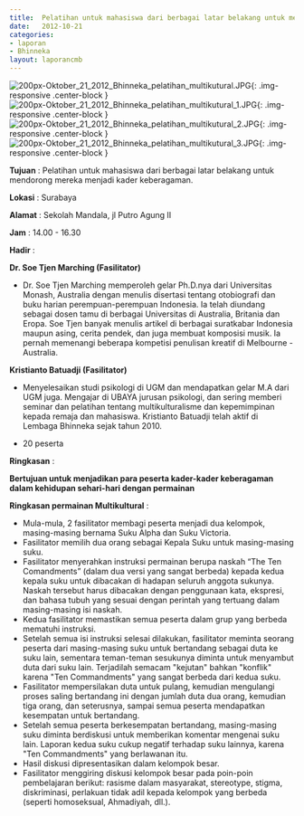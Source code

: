 ```yaml
---	
title: 	Pelatihan untuk mahasiswa dari berbagai latar belakang untuk mendorong mereka menjadi kader keberagaman.
date: 	2012-10-21
categories:	
- laporan	
- Bhinneka	
layout: laporancmb	
---	
```

	
![200px-Oktober_21_2012_Bhinneka_pelatihan_multikutural.JPG](/uploads/200px-Oktober_21_2012_Bhinneka_pelatihan_multikutural.JPG){: .img-responsive .center-block }	
![200px-Oktober_21_2012_Bhinneka_pelatihan_multikutural_1.JPG](/uploads/200px-Oktober_21_2012_Bhinneka_pelatihan_multikutural_1.JPG){: .img-responsive .center-block }
![200px-Oktober_21_2012_Bhinneka_pelatihan_multikutural_2.JPG](/uploads/200px-Oktober_21_2012_Bhinneka_pelatihan_multikutural_2.JPG){: .img-responsive .center-block }
![200px-Oktober_21_2012_Bhinneka_pelatihan_multikutural_3.JPG](/uploads/200px-Oktober_21_2012_Bhinneka_pelatihan_multikutural_3.JPG){: .img-responsive .center-block }
	
**Tujuan** :	Pelatihan untuk mahasiswa dari berbagai latar belakang untuk mendorong mereka menjadi kader keberagaman.
	
**Lokasi** :	Surabaya
	
**Alamat** : 	Sekolah Mandala, jl Putro Agung II
	
**Jam** :	14.00 - 16.30
	
**Hadir** :	

**Dr. Soe Tjen Marching (Fasilitator)**
*	Dr. Soe Tjen Marching memperoleh gelar Ph.D.nya dari Universitas Monash, Australia dengan menulis disertasi tentang otobiografi dan buku harian perempuan-perempuan Indonesia. Ia telah diundang sebagai dosen tamu di berbagai Universitas di Australia, Britania dan Eropa. Soe Tjen banyak menulis artikel di berbagai suratkabar Indonesia maupun asing, cerita pendek, dan juga membuat komposisi musik. Ia pernah memenangi beberapa kompetisi penulisan kreatif di Melbourne - Australia.

**Kristianto Batuadji (Fasilitator)**
*	Menyelesaikan studi psikologi di UGM dan mendapatkan gelar M.A dari UGM juga. Mengajar di UBAYA jurusan psikologi, dan sering memberi seminar dan pelatihan tentang multikulturalisme dan kepemimpinan kepada remaja dan mahasiswa. Kristianto Batuadji telah aktif di Lembaga Bhinneka sejak tahun 2010.

*	20 peserta

**Ringkasan** :	

**Bertujuan untuk menjadikan para peserta kader-kader keberagaman dalam kehidupan sehari-hari dengan permainan**

**Ringkasan permainan Multikultural** :
*	Mula-mula, 2 fasilitator membagi peserta menjadi dua kelompok, masing-masing bernama Suku Alpha dan Suku Victoria.
*	Fasilitator memilih dua orang sebagai Kepala Suku untuk masing-masing suku.
*	Fasilitator menyerahkan instruksi permainan berupa naskah “The Ten Comandments” (dalam dua versi yang sangat berbeda) kepada kedua kepala suku untuk dibacakan di hadapan seluruh anggota sukunya. Naskah tersebut harus dibacakan dengan penggunaan kata, ekspresi, dan bahasa tubuh yang sesuai dengan perintah yang tertuang dalam masing-masing isi naskah.
*	Kedua fasilitator memastikan semua peserta dalam grup yang berbeda mematuhi instruksi.
*	Setelah semua isi instruksi selesai dilakukan, fasilitator meminta seorang peserta dari masing-masing suku untuk bertandang sebagai duta ke suku lain, sementara teman-teman sesukunya diminta untuk menyambut duta dari suku lain. Terjadilah semacam "kejutan" bahkan "konflik" karena "Ten Commandments" yang sangat berbeda dari kedua suku.
*	Fasilitator mempersilakan duta untuk pulang, kemudian mengulangi proses saling bertandang ini dengan jumlah duta dua orang, kemudian tiga orang, dan seterusnya, sampai semua peserta mendapatkan kesempatan untuk bertandang.
*	Setelah semua peserta berkesempatan bertandang, masing-masing suku diminta berdiskusi untuk memberikan komentar mengenai suku lain. Laporan kedua suku cukup negatif terhadap suku lainnya, karena "Ten Commandments" yang berlawanan itu.
*	Hasil diskusi dipresentasikan dalam kelompok besar.
*	Fasilitator menggiring diskusi kelompok besar pada poin-poin pembelajaran berikut: rasisme dalam masyarakat, stereotype, stigma, diskriminasi, perlakuan tidak adil kepada kelompok yang berbeda (seperti homoseksual, Ahmadiyah, dll.).
